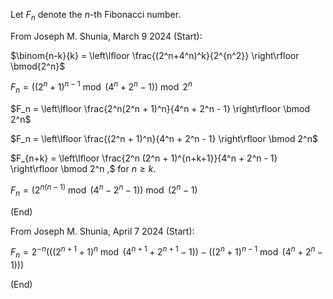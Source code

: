 Let $F_n$ denote the $n$-th Fibonacci number.

From Joseph M. Shunia, March 9 2024 (Start):

$\binom{n-k}{k} = \left\lfloor \frac{(2^n+4^n)^k}{2^{n^2}} \right\rfloor \bmod{2^n}$

$F_n = ((2^n+1)^{n-1} \bmod{(4^n+2^n-1)}) \bmod{2^n}$

$F_n = \left\lfloor \frac{2^n(2^n + 1)^n}{4^n + 2^n - 1} \right\rfloor \bmod 2^n$

$F_n = \left\lfloor \frac{(2^n + 1)^n}{4^n + 2^n - 1} \right\rfloor \bmod 2^n$

$F_{n+k} = \left\lfloor \frac{2^n (2^n + 1)^{n+k+1}}{4^n + 2^n - 1} \right\rfloor \bmod 2^n ,$
for $n \geq k$.

$F_n = (2^{n (n-1)} \bmod{(4^n-2^n-1)}) \bmod{(2^n-1)}$

(End)

From Joseph M. Shunia, April 7 2024 (Start):

$F_n = 2^{-n} (((2^{n+1} + 1)^{n} \bmod{(4^{n+1} + 2^{n+1} - 1)}) - ((2^n + 1)^{n-1} \bmod{(4^n + 2^n - 1)}))$

(End)
